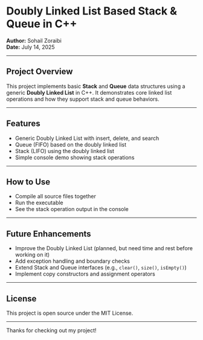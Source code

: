 # Doubly Linked List Based Stack & Queue in C++

**Author:** Sohail Zoraibi  
**Date:** July 14, 2025

---

## Project Overview

This project implements basic **Stack** and **Queue** data structures using a generic **Doubly Linked List** in C++. It demonstrates core linked list operations and how they support stack and queue behaviors.

---

## Features

- Generic Doubly Linked List with insert, delete, and search  
- Queue (FIFO) based on the doubly linked list  
- Stack (LIFO) using the doubly linked list  
- Simple console demo showing stack operations

---

## How to Use

- Compile all source files together  
- Run the executable  
- See the stack operation output in the console

---

## Future Enhancements

- Improve the Doubly Linked List (planned, but need time and rest before working on it)  
- Add exception handling and boundary checks  
- Extend Stack and Queue interfaces (e.g., `clear()`, `size()`, `isEmpty()`)  
- Implement copy constructors and assignment operators

---

## License

This project is open source under the MIT License.

---

Thanks for checking out my project!
